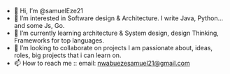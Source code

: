 - 👋 Hi, I’m @samuelEze21
- 👀 I’m interested in Software design & Architecture. I write Java, Python... and some Js, Go.
- 🌱 I’m currently learning architecture & System design, design Thinking, Frameworks for top languages.
- 💞️ I’m looking to collaborate on projects I am passionate about, ideas, roles, big projects that i can learn on.
- 📫 How to reach me :: email: nwabuezesamuel21@gmail.com

<!---
samuelEze21/samuelEze21 is a ✨ special ✨ repository because its `README.md` (this file) appears on your GitHub profile.
You can click the Preview link to take a look at your changes.
--->
